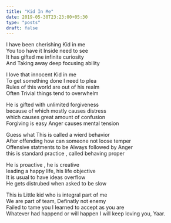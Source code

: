 ```yaml
---
title: "Kid In Me"
date: 2019-05-30T23:23:00+05:30
type: "posts"
draft: false
---
```


I have been cherishing Kid in me  
You too have it Inside need to see  
It has gifted me infinite curiosity  
And Taking away deep focusing ability  

I love that innocent Kid in me  
To get something done I need to plea  
Rules of this world are out of his realm  
Often Trivial things tend to overwhelm  
  
He is gifted with unlimited forgiveness  
because of which mostly causes distress  
which causes great amount of confusion  
Forgiving is easy Anger causes mental tension  
  
Guess what This is called a wierd behavior  
After offending how can someone not loose temper  
Offensive statments to be Always followed by Anger  
this is standard practice , called behaving proper  
  
He is proactive , he is creative  
leading a happy life, his life objective  
It is usual to have ideas overflow  
He gets distrubed when asked to be slow  
  
This is Little kid who is integral part of me  
We are part of team, Definatly not enemy  
Failed to tame you I learned to accept as you are  
Whatever had happend or will happen I will keep loving you, Yaar.  
